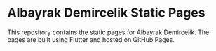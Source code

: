 # Albayrak Demircelik Static Pages

This repository contains the static pages for Albayrak Demircelik. The pages are built using Flutter and hosted on GitHub Pages.
